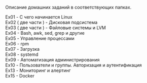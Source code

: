 Описание домашних заданий в соответствующих папках.



Ex01 - С чего начинается Linux <br/>
Ex02 ( две части ) - Дисковая подсистема  <br/>
Ex03 ( две части ) -  Файловые системы и LVM  <br/>
Ex04 - Bash, awk, sed, grep и другие  <br/>
Ex05 - Управление процессами  <br/>
Ex06 - rpm  <br/>
Ex07 - Загрузка <br/>
Ex08 - systemd <br/>
Ex09 - Автоматизация администрирования  <br/>
Ex10 - Пользователи и группы. Авторизация и аутентификация  <br/>
Ex13 - Мониторинг и алертинг  <br/>
Ex15 - Docker  <br/>
